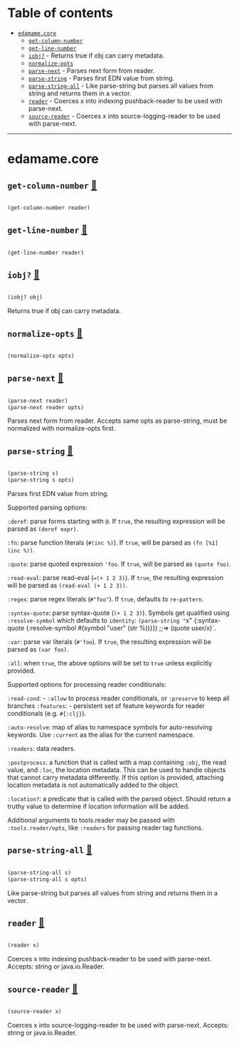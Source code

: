 # Table of contents
-  [`edamame.core`](#edamame.core) 
    -  [`get-column-number`](#edamame.core/get-column-number)
    -  [`get-line-number`](#edamame.core/get-line-number)
    -  [`iobj?`](#edamame.core/iobj?) - Returns true if obj can carry metadata.
    -  [`normalize-opts`](#edamame.core/normalize-opts)
    -  [`parse-next`](#edamame.core/parse-next) - Parses next form from reader.
    -  [`parse-string`](#edamame.core/parse-string) - Parses first EDN value from string.
    -  [`parse-string-all`](#edamame.core/parse-string-all) - Like parse-string but parses all values from string and returns them in a vector.
    -  [`reader`](#edamame.core/reader) - Coerces x into indexing pushback-reader to be used with parse-next.
    -  [`source-reader`](#edamame.core/source-reader) - Coerces x into source-logging-reader to be used with parse-next.

-----
# <a name="edamame.core">edamame.core</a>






## <a name="edamame.core/get-column-number">`get-column-number`</a> [:page_facing_up:](https://github.com/borkdude/edamame/blob/master/src/edamame/core.cljc#L88-L89)
<a name="edamame.core/get-column-number"></a>
``` clojure

(get-column-number reader)
```


## <a name="edamame.core/get-line-number">`get-line-number`</a> [:page_facing_up:](https://github.com/borkdude/edamame/blob/master/src/edamame/core.cljc#L85-L86)
<a name="edamame.core/get-line-number"></a>
``` clojure

(get-line-number reader)
```


## <a name="edamame.core/iobj?">`iobj?`</a> [:page_facing_up:](https://github.com/borkdude/edamame/blob/master/src/edamame/core.cljc#L109-L114)
<a name="edamame.core/iobj?"></a>
``` clojure

(iobj? obj)
```


Returns true if obj can carry metadata.

## <a name="edamame.core/normalize-opts">`normalize-opts`</a> [:page_facing_up:](https://github.com/borkdude/edamame/blob/master/src/edamame/core.cljc#L91-L92)
<a name="edamame.core/normalize-opts"></a>
``` clojure

(normalize-opts opts)
```


## <a name="edamame.core/parse-next">`parse-next`</a> [:page_facing_up:](https://github.com/borkdude/edamame/blob/master/src/edamame/core.cljc#L94-L107)
<a name="edamame.core/parse-next"></a>
``` clojure

(parse-next reader)
(parse-next reader opts)
```


Parses next form from reader. Accepts same opts as parse-string, must
  be normalized with normalize-opts first.

## <a name="edamame.core/parse-string">`parse-string`</a> [:page_facing_up:](https://github.com/borkdude/edamame/blob/master/src/edamame/core.cljc#L6-L63)
<a name="edamame.core/parse-string"></a>
``` clojure

(parse-string s)
(parse-string s opts)
```


Parses first EDN value from string.

  Supported parsing options:

  `:deref`: parse forms starting with `@`. If `true`, the resulting
  expression will be parsed as `(deref expr)`.

  `:fn`: parse function literals (`#(inc %)`). If `true`, will be parsed as `(fn [%1] (inc %))`.

  `:quote`: parse quoted expression `'foo`. If `true`, will be parsed as `(quote foo)`.

  `:read-eval`: parse read-eval (`=(+ 1 2 3)`). If `true`, the
  resulting expression will be parsed as `(read-eval (+ 1 2 3))`.

  `:regex`: parse regex literals (`#"foo"`). If `true`, defaults to
  `re-pattern`.

  `:syntax-quote`: parse syntax-quote (`(+ 1 2 3)`). Symbols get
  qualified using `:resolve-symbol` which defaults to `identity`:
  `(parse-string "`x" {:syntax-quote {:resolve-symbol #(symbol "user" (str %))}})
  ;;=> (quote user/x)`.

  `:var`: parse var literals (`#'foo`). If `true`, the resulting
  expression will be parsed as `(var foo)`.

  `:all`: when `true`, the above options will be set to `true` unless
  explicitly provided.

  Supported options for processing reader conditionals:

  `:read-cond`: - `:allow` to process reader conditionals, or
                  `:preserve` to keep all branches
  `:features`: - persistent set of feature keywords for reader conditionals (e.g. `#{:clj}`).

  `:auto-resolve`: map of alias to namespace symbols for
  auto-resolving keywords. Use `:current` as the alias for the current
  namespace.

  `:readers`: data readers.

  `:postprocess`: a function that is called with a map containing
  `:obj`, the read value, and `:loc`, the location metadata. This can
  be used to handle objects that cannot carry metadata differently. If
  this option is provided, attaching location metadata is not
  automatically added to the object.

  `:location?`: a predicate that is called with the parsed
  object. Should return a truthy value to determine if location
  information will be added.

  Additional arguments to tools.reader may be passed with
  `:tools.reader/opts`, like `:readers` for passing reader tag functions.
  

## <a name="edamame.core/parse-string-all">`parse-string-all`</a> [:page_facing_up:](https://github.com/borkdude/edamame/blob/master/src/edamame/core.cljc#L65-L71)
<a name="edamame.core/parse-string-all"></a>
``` clojure

(parse-string-all s)
(parse-string-all s opts)
```


Like parse-string but parses all values from string and returns them
  in a vector.

## <a name="edamame.core/reader">`reader`</a> [:page_facing_up:](https://github.com/borkdude/edamame/blob/master/src/edamame/core.cljc#L73-L77)
<a name="edamame.core/reader"></a>
``` clojure

(reader x)
```


Coerces x into indexing pushback-reader to be used with
  parse-next. Accepts: string or java.io.Reader.

## <a name="edamame.core/source-reader">`source-reader`</a> [:page_facing_up:](https://github.com/borkdude/edamame/blob/master/src/edamame/core.cljc#L79-L83)
<a name="edamame.core/source-reader"></a>
``` clojure

(source-reader x)
```


Coerces x into source-logging-reader to be used with
  parse-next. Accepts: string or java.io.Reader.
